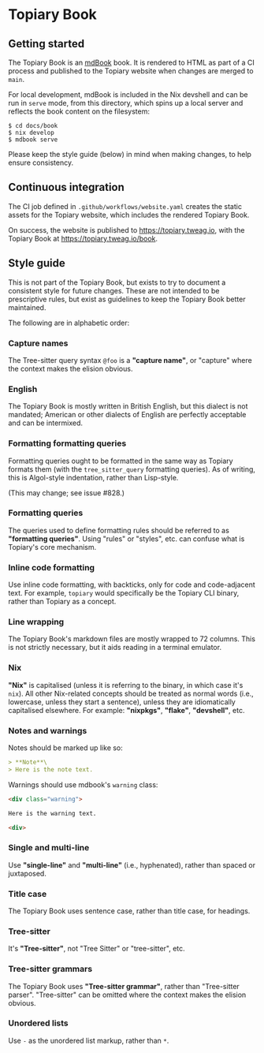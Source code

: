 # Topiary Book

## Getting started

The Topiary Book is an [mdBook](https://rust-lang.github.io/mdBook)
book. It is rendered to HTML as part of a CI process and published to
the Topiary website when changes are merged to `main`.

For local development, mdBook is included in the Nix devshell and can be
run in `serve` mode, from this directory, which spins up a local server
and reflects the book content on the filesystem:

```console
$ cd docs/book
$ nix develop
$ mdbook serve
```

Please keep the style guide (below) in mind when making changes, to help
ensure consistency.

## Continuous integration

The CI job defined in `.github/workflows/website.yaml` creates the
static assets for the Topiary website, which includes the rendered
Topiary Book.

On success, the website is published to https://topiary.tweag.io, with
the Topiary Book at https://topiary.tweag.io/book.

## Style guide

This is not part of the Topiary Book, but exists to try to document a
consistent style for future changes. These are not intended to be
prescriptive rules, but exist as guidelines to keep the Topiary Book
better maintained.

The following are in alphabetic order:

### Capture names

The Tree-sitter query syntax `@foo` is a **"capture name"**, or
"capture" where the context makes the elision obvious.

### English

The Topiary Book is mostly written in British English, but this dialect
is not mandated; American or other dialects of English are perfectly
acceptable and can be intermixed.

### Formatting formatting queries

Formatting queries ought to be formatted in the same way as Topiary
formats them (with the `tree_sitter_query` formatting queries). As of
writing, this is Algol-style indentation, rather than Lisp-style.

(This may change; see issue #828.)

### Formatting queries

The queries used to define formatting rules should be referred to as
**"formatting queries"**. Using "rules" or "styles", etc. can confuse
what is Topiary's core mechanism.

### Inline code formatting

Use inline code formatting, with backticks, only for code and
code-adjacent text. For example, `topiary` would specifically be the
Topiary CLI binary, rather than Topiary as a concept.

### Line wrapping

The Topiary Book's markdown files are mostly wrapped to 72 columns. This
is not strictly necessary, but it aids reading in a terminal emulator.

### Nix

**"Nix"** is capitalised (unless it is referring to the binary, in which
case it's `nix`). All other Nix-related concepts should be treated as
normal words (i.e., lowercase, unless they start a sentence), unless
they are idiomatically capitalised elsewhere. For example:
**"nixpkgs"**, **"flake"**, **"devshell"**, etc.

### Notes and warnings

Notes should be marked up like so:

```markdown
> **Note**\
> Here is the note text.
```

Warnings should use mdbook's `warning` class:

```markdown
<div class="warning">

Here is the warning text.

<div>
```

### Single and multi-line

Use **"single-line"** and **"multi-line"** (i.e., hyphenated), rather
than spaced or juxtaposed.

### Title case

The Topiary Book uses sentence case, rather than title case, for
headings.

### Tree-sitter

It's **"Tree-sitter"**, not "Tree Sitter" or "tree-sitter", etc.

### Tree-sitter grammars

The Topiary Book uses **"Tree-sitter grammar"**, rather than
"Tree-sitter parser". "Tree-sitter" can be omitted where the context
makes the elision obvious.

### Unordered lists

Use `-` as the unordered list markup, rather than `*`.

